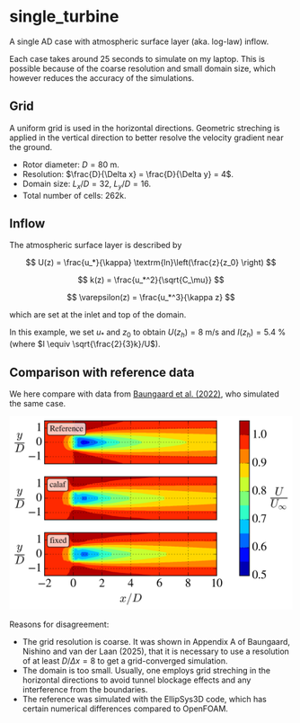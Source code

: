 # single_turbine

A single AD case with atmospheric surface layer (aka. log-law) inflow.

Each case takes around 25 seconds to simulate on my laptop. This is possible because of the coarse resolution and small domain size, which however reduces the accuracy of the simulations.

## Grid

A uniform grid is used in the horizontal directions. Geometric streching is applied in the vertical direction to better resolve the velocity gradient near the ground.

- Rotor diameter: $D = 80$ m.
- Resolution: $\frac{D}{\Delta x} = \frac{D}{\Delta y} = 4$.
- Domain size: $L_x/D = 32$, $L_y/D = 16$.
- Total number of cells: 262k.



## Inflow

The atmospheric surface layer is described by

$$
U(z) = \frac{u_*}{\kappa} \textrm{ln}\left(\frac{z}{z_0} \right)
$$

$$
k(z) = \frac{u_*^2}{\sqrt{C_\mu}}
$$

$$
\varepsilon(z) = \frac{u_*^3}{\kappa z}
$$

which are set at the inlet and top of the domain.

In this example, we set $u_*$ and $z_0$ to obtain $U(z_h) = 8$ m/s and $I(z_h) = 5.4$ % (where $I \equiv \sqrt{\frac{2}{3}k}/U$).



## Comparison with reference data

We here compare with data from [Baungaard et al. (2022)](https://wes.copernicus.org/articles/7/1975/2022/), who simulated the same case.

![](U_contour.png)

Reasons for disagreement:
- The grid resolution is coarse. It was shown in Appendix A of Baungaard, Nishino and van der Laan (2025), that it is necessary to use a resolution of at least $D/\Delta x = 8$ to get a grid-converged simulation.
- The domain is too small. Usually, one employs grid streching in the horizontal directions to avoid tunnel blockage effects and any interference from the boundaries.
- The reference was simulated with the EllipSys3D code, which has certain numerical differences compared to OpenFOAM.





